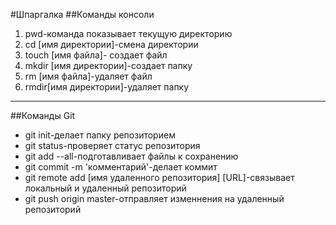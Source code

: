 #Шпаргалка
##Команды консоли
1. pwd-команда показывает текущую директорию
2. cd [имя директории]-смена директории
3. touch [имя файла]- создает файл
4. mkdir [имя директории]-создает папку
5. rm [имя файла]-удаляет файл
6. rmdir[имя директории]-удаляет папку
---
##Команды Git
* git init-делает папку репозиторием
* git status-проверяет статус репозитория
* git add --all-подготавливает файлы к сохранению
* git commit -m 'комментарий'-делает коммит
* git remote add [имя удаленного репозитория] [URL]-связывает локальный и удаленный репозиторий
* git push origin master-отправляет изменнения на удаленный репозиторий
